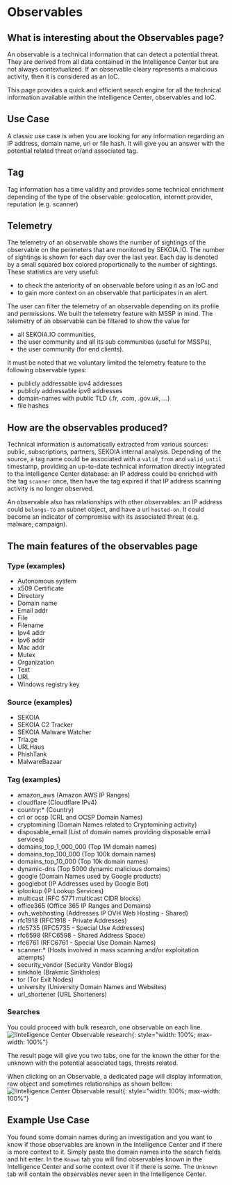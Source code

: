 # Observables
## What is interesting about the Observables page?
An observable is a technical information that can detect a potential threat.
They are derived from all data contained in the Intelligence Center but are not always contextualized.
If an observable cleary represents a malicious activity, then it is considered as an IoC.

This page provides a quick and efficient search engine for all the technical information available within the Intelligence Center, observables and IoC.

## Use Case
A classic use case is when you are looking for any information regarding an IP address, domain name, url or file hash. It will give you an answer with the potential related threat or/and associated tag.

## Tag
Tag information has a time validity and provides some technical enrichment depending of the type of the observable: geolocation, internet provider, reputation (e.g. scanner)

## Telemetry
The telemetry of an observable shows the number of sightings of the observable on the perimeters that are monitored by SEKOIA.IO. The number of sightings is shown for each day over the last year. Each day is denoted by a small squared box colored proportionally to the number of sightings. These statistics are very useful: 
- to check the anteriority of an observable before using it as an IoC and 
- to gain more context on an observable that participates in an alert.

The user can filter the telemetry of an observable depending on its profile and permissions. We built the telemetry feature with MSSP in mind. The telemetry of an observable can be filtered to show the value for
- all SEKOIA.IO communities,
- the user community and all its sub communities (useful for MSSPs),
- the user community (for end clients).

It must be noted that we voluntary limited the telemetry feature to the following observable types:
- publicly addressable ipv4 addresses
- publicly addressable ipv6 addresses
- domain-names with public TLD (.fr, .com, .gov.uk, …)
- file hashes



## How are the observables produced?
Technical information is automatically extracted from various sources: public, subscriptions, partners, SEKOIA internal analysis.
Depending of the source, a tag name could be associated with a `valid_from` and `valid_until` timestamp, providing an up-to-date technical information directly integrated to the Intelligence Center database: an IP address could be enriched with the tag `scanner` once, then have the tag expired if that IP address scanning activity is no longer observed.

An observable also has relationships with other observables: an IP address could `belongs-to` an subnet object, and have a url `hosted-on`. It could become an indicator of compromise with its associated threat (e.g. malware, campaign).

## The main features of the observables page
### Type (examples)
* Autonomous system
* x509 Certificate
* Directory
* Domain name
* Email addr
* File
* Filename
* Ipv4 addr
* Ipv6 addr
* Mac addr
* Mutex
* Organization
* Text
* URL
* Windows registry key

### Source (examples)
* SEKOIA
* SEKOIA C2 Tracker
* SEKOIA Malware Watcher
* Tria.ge
* URLHaus
* PhishTank
* MalwareBazaar

### Tag (examples)
* amazon_aws (Amazon AWS IP Ranges)
* cloudflare (Cloudflare IPv4)
* country:*	(Country)
* crl or ocsp (CRL and OCSP Domain Names)
* cryptomining (Domain Names related to Cryptomining activity)
* disposable_email	(List of domain names providing disposable email services)
* domains_top_1_000_000 (Top 1M domain names)
* domains_top_100_000 (Top 100k domain names)
* domains_top_10_000 (Top 10k domain names)
* dynamic-dns (Top 5000 dynamic malicious domains)
* google (Domain Names used by Google products)
* googlebot	(IP Addresses used by Google Bot)
* iplookup (IP Lookup Services)
* multicast	(RFC 5771 multicast CIDR blocks)
* office365	(Office 365 IP Ranges and Domains)
* ovh_webhosting (Addresses IP OVH Web Hosting - Shared)
* rfc1918 (RFC1918 - Private Addresses)
* rfc5735 (RFC5735 - Special Use Addresses)
* rfc6598 (RFC6598 - Shared Address Space)
* rfc6761 (RFC6761 - Special Use Domain Names)
* scanner:*	(Hosts involved in mass scanning and/or exploitation attempts)
* security_vendor (Security Vendor Blogs)
* sinkhole (Brakmic Sinkholes)
* tor (Tor Exit Nodes)
* university (University Domain Names and Websites)
* url_shortener (URL Shorteners)

### Searches
You could proceed with bulk research, one observable on each line.
![!Intelligence Center Observable research](/assets/intelligence_center/observables_search.png){: style="width: 100%; max-width: 100%"}

The result page will give you two tabs, one for the known the other for the unknown with the potential associated tags, threats related.

When clicking on an Observable, a dedicated page will display information, raw object and sometimes relationships as shown bellow:
![!Intelligence Center Observable result](/assets/intelligence_center/observables_results_relationships.png){: style="width: 100%; max-width: 100%"}

## Example Use Case
You found some domain names during an investigation and you want to know if those observables are known in the Intelligence Center and if there is more context to it.
Simply paste the domain names into the search fields and hit enter.
In the `Known` tab you will find observables known in the Intelligence Center and some context over it if there is some. The `Unknown` tab will contain the observables never seen in the Intelligence Center.
